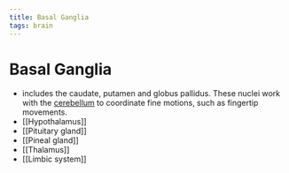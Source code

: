 ```yaml
---
title: Basal Ganglia
tags: brain
---
```


# Basal Ganglia
- includes the caudate, putamen and globus pallidus. These nuclei work with the [cerebellum](Cerebellum.md) to coordinate fine motions, such as fingertip movements.
- [[Hypothalamus]] 
- [[Pituitary gland]] 
- [[Pineal gland]] 
- [[Thalamus]]
- [[Limbic system]] 
















































































